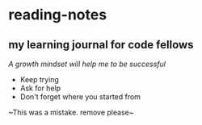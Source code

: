 # reading-notes
## my learning journal for code fellows

*A growth mindset will help me to be successful*

- Keep trying
- Ask for help
- Don't forget where you started from

~This was a mistake. remove please~
